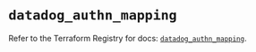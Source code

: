 # `datadog_authn_mapping`

Refer to the Terraform Registry for docs: [`datadog_authn_mapping`](https://registry.terraform.io/providers/datadog/datadog/3.66.0/docs/resources/authn_mapping).
